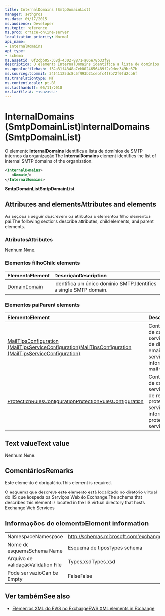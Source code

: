 ```yaml
---
title: InternalDomains (SmtpDomainList)
manager: sethgros
ms.date: 09/17/2015
ms.audience: Developer
ms.topic: reference
ms.prod: office-online-server
localization_priority: Normal
api_name:
- InternalDomains
api_type:
- schema
ms.assetid: 0f2cbb05-338d-4302-8871-a06e78b33f98
description: O elemento InternalDomains identifica a lista de domínios de SMTP internos da organização.
ms.openlocfilehash: f37a31f4348a7eb0024656489f249dec349bc67b
ms.sourcegitcommit: 34041125dc8c5f993b21cebfc4f8b72f0fd2cb6f
ms.translationtype: MT
ms.contentlocale: pt-BR
ms.lasthandoff: 06/11/2018
ms.locfileid: "19823953"
---
```

# <a name="internaldomains-smtpdomainlist"></a><span data-ttu-id="bcc56-103">InternalDomains (SmtpDomainList)</span><span class="sxs-lookup"><span data-stu-id="bcc56-103">InternalDomains (SmtpDomainList)</span></span>

<span data-ttu-id="bcc56-104">O elemento **InternalDomains** identifica a lista de domínios de SMTP internos da organização.</span><span class="sxs-lookup"><span data-stu-id="bcc56-104">The **InternalDomains** element identifies the list of internal SMTP domains of the organization.</span></span> 
  
```XML
<InternalDomains>
   <Domain/>
</InternalDomains>
```

 <span data-ttu-id="bcc56-105">**SmtpDomainList**</span><span class="sxs-lookup"><span data-stu-id="bcc56-105">**SmtpDomainList**</span></span>
## <a name="attributes-and-elements"></a><span data-ttu-id="bcc56-106">Attributes and elements</span><span class="sxs-lookup"><span data-stu-id="bcc56-106">Attributes and elements</span></span>

<span data-ttu-id="bcc56-107">As seções a seguir descrevem os atributos e elementos filho elementos pai.</span><span class="sxs-lookup"><span data-stu-id="bcc56-107">The following sections describe attributes, child elements, and parent elements.</span></span>
  
### <a name="attributes"></a><span data-ttu-id="bcc56-108">Atributos</span><span class="sxs-lookup"><span data-stu-id="bcc56-108">Attributes</span></span>

<span data-ttu-id="bcc56-109">Nenhum.</span><span class="sxs-lookup"><span data-stu-id="bcc56-109">None.</span></span>
  
### <a name="child-elements"></a><span data-ttu-id="bcc56-110">Elementos filho</span><span class="sxs-lookup"><span data-stu-id="bcc56-110">Child elements</span></span>

|<span data-ttu-id="bcc56-111">**Elemento**</span><span class="sxs-lookup"><span data-stu-id="bcc56-111">**Element**</span></span>|<span data-ttu-id="bcc56-112">**Descrição**</span><span class="sxs-lookup"><span data-stu-id="bcc56-112">**Description**</span></span>|
|:-----|:-----|
|[<span data-ttu-id="bcc56-113">Domain</span><span class="sxs-lookup"><span data-stu-id="bcc56-113">Domain</span></span>](domain.md) <br/> |<span data-ttu-id="bcc56-114">Identifica um único domínio SMTP.</span><span class="sxs-lookup"><span data-stu-id="bcc56-114">Identifies a single SMTP domain.</span></span>  <br/> |
   
### <a name="parent-elements"></a><span data-ttu-id="bcc56-115">Elementos pai</span><span class="sxs-lookup"><span data-stu-id="bcc56-115">Parent elements</span></span>

|<span data-ttu-id="bcc56-116">**Elemento**</span><span class="sxs-lookup"><span data-stu-id="bcc56-116">**Element**</span></span>|<span data-ttu-id="bcc56-117">**Descrição**</span><span class="sxs-lookup"><span data-stu-id="bcc56-117">**Description**</span></span>|
|:-----|:-----|
|[<span data-ttu-id="bcc56-118">MailTipsConfiguration (MailTipsServiceConfiguration)</span><span class="sxs-lookup"><span data-stu-id="bcc56-118">MailTipsConfiguration (MailTipsServiceConfiguration)</span></span>](mailtipsconfiguration-mailtipsserviceconfiguration.md) <br/> |<span data-ttu-id="bcc56-119">Contém informações de configuração de serviço para o serviço de dicas de email.</span><span class="sxs-lookup"><span data-stu-id="bcc56-119">Contains service configuration information for the mail tips service.</span></span>  <br/> |
|[<span data-ttu-id="bcc56-120">ProtectionRulesConfiguration</span><span class="sxs-lookup"><span data-stu-id="bcc56-120">ProtectionRulesConfiguration</span></span>](protectionrulesconfiguration.md) <br/> |<span data-ttu-id="bcc56-121">Contém informações de configuração de serviço para o serviço de regras de proteção.</span><span class="sxs-lookup"><span data-stu-id="bcc56-121">Contains service configuration information for the protection rules service.</span></span>  <br/> |
   
## <a name="text-value"></a><span data-ttu-id="bcc56-122">Text value</span><span class="sxs-lookup"><span data-stu-id="bcc56-122">Text value</span></span>

<span data-ttu-id="bcc56-123">Nenhum.</span><span class="sxs-lookup"><span data-stu-id="bcc56-123">None.</span></span>
  
## <a name="remarks"></a><span data-ttu-id="bcc56-124">Comentários</span><span class="sxs-lookup"><span data-stu-id="bcc56-124">Remarks</span></span>

<span data-ttu-id="bcc56-125">Este elemento é obrigatório.</span><span class="sxs-lookup"><span data-stu-id="bcc56-125">This element is required.</span></span> 
  
<span data-ttu-id="bcc56-126">O esquema que descreve este elemento está localizado no diretório virtual do IIS que hospeda os Serviços Web do Exchange.</span><span class="sxs-lookup"><span data-stu-id="bcc56-126">The schema that describes this element is located in the IIS virtual directory that hosts Exchange Web Services.</span></span>
  
## <a name="element-information"></a><span data-ttu-id="bcc56-127">Informações de elemento</span><span class="sxs-lookup"><span data-stu-id="bcc56-127">Element information</span></span>

|||
|:-----|:-----|
|<span data-ttu-id="bcc56-128">Namespace</span><span class="sxs-lookup"><span data-stu-id="bcc56-128">Namespace</span></span>  <br/> |http://schemas.microsoft.com/exchange/services/2006/types  <br/> |
|<span data-ttu-id="bcc56-129">Nome do esquema</span><span class="sxs-lookup"><span data-stu-id="bcc56-129">Schema Name</span></span>  <br/> |<span data-ttu-id="bcc56-130">Esquema de tipos</span><span class="sxs-lookup"><span data-stu-id="bcc56-130">Types schema</span></span>  <br/> |
|<span data-ttu-id="bcc56-131">Arquivo de validação</span><span class="sxs-lookup"><span data-stu-id="bcc56-131">Validation File</span></span>  <br/> |<span data-ttu-id="bcc56-132">Types.xsd</span><span class="sxs-lookup"><span data-stu-id="bcc56-132">Types.xsd</span></span>  <br/> |
|<span data-ttu-id="bcc56-133">Pode ser vazio</span><span class="sxs-lookup"><span data-stu-id="bcc56-133">Can be Empty</span></span>  <br/> |<span data-ttu-id="bcc56-134">False</span><span class="sxs-lookup"><span data-stu-id="bcc56-134">False</span></span>  <br/> |
   
## <a name="see-also"></a><span data-ttu-id="bcc56-135">Ver também</span><span class="sxs-lookup"><span data-stu-id="bcc56-135">See also</span></span>



- [<span data-ttu-id="bcc56-136">Elementos XML do EWS no Exchange</span><span class="sxs-lookup"><span data-stu-id="bcc56-136">EWS XML elements in Exchange</span></span>](ews-xml-elements-in-exchange.md)


